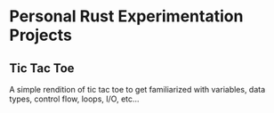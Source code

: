 # Personal Rust Experimentation Projects

## Tic Tac Toe
A simple rendition of tic tac toe to get familiarized with variables, data types, control flow, loops, I/O, etc...
